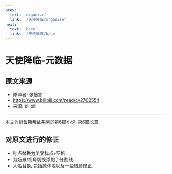 ```yaml
---
prev:
  text: 'organize'
  link: '/天使降临/organize'
next:
  text: 'base'
  link: '/天使降临/base'
---
```


# 天使降临-元数据

## 原文来源

+ 原译者: 张拙言
+ <https://www.bilibili.com/read/cv2702554>
+ 来源: bilibili

--------

本文为荷鲁斯叛乱系列的第6篇小说, 第6篇长篇.

## 对原文进行的修正

+ 标点替换为英文标点+空格.
+ 为场景/视角切换添加了分割线.
+ 人名替换, 包括原体名以及一些错漏修正.
